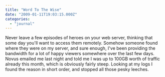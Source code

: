 ```yaml
---
title: "Word To The Wise"
date: "2009-01-11T19:03:15.000Z"
categories: 
  - "journal"
---
```


Never leave a few episodes of heroes on your web server, thinking that some day you'll want to access them remotely. Somehow someone found where they were on my server, and sure enough, I've been providing the bandwidth for a lot of happy viewers somewhere over the last few days. Novus emailed me last night and told me I was up to 100GB worth of traffic already this month, which is obviously fairly steep. Looking at my logs I found the reason in short order, and stopped all those pesky leeches.
